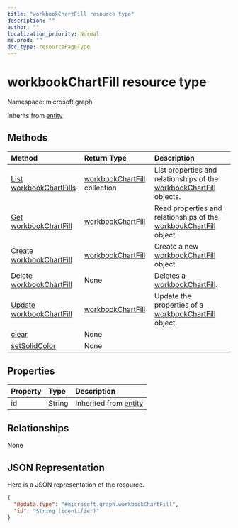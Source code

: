 ```yaml
---
title: "workbookChartFill resource type"
description: ""
author: ""
localization_priority: Normal
ms.prod: ""
doc_type: resourcePageType
---
```


# workbookChartFill resource type


Namespace: microsoft.graph




Inherits from [entity](../resources/entity.md)

## Methods
|Method|Return Type|Description|
|:---|:---|:---|
|[List workbookChartFills](../api/workbookchartfill-list.md)|[workbookChartFill](../resources/workbookchartfill.md) collection|List properties and relationships of the [workbookChartFill](../resources/workbookchartfill.md) objects.|
|[Get workbookChartFill](../api/workbookchartfill-get.md)|[workbookChartFill](../resources/workbookchartfill.md)|Read properties and relationships of the [workbookChartFill](../resources/workbookchartfill.md) object.|
|[Create workbookChartFill](../api/workbookchartfill-create.md)|[workbookChartFill](../resources/workbookchartfill.md)|Create a new [workbookChartFill](../resources/workbookchartfill.md) object.|
|[Delete workbookChartFill](../api/workbookchartfill-delete.md)|None|Deletes a [workbookChartFill](../resources/workbookchartfill.md).|
|[Update workbookChartFill](../api/workbookchartfill-update.md)|[workbookChartFill](../resources/workbookchartfill.md)|Update the properties of a [workbookChartFill](../resources/workbookchartfill.md) object.|
|[clear](../api/workbookchartfill-clear.md)|None||
|[setSolidColor](../api/workbookchartfill-setsolidcolor.md)|None||

## Properties
|Property|Type|Description|
|:---|:---|:---|
|id|String| Inherited from [entity](../resources/entity.md)|

## Relationships
None

## JSON Representation
Here is a JSON representation of the resource.
<!-- {
  "blockType": "resource",
  "keyProperty": "id",
  "@odata.type": "microsoft.graph.workbookChartFill",
  "baseType": "microsoft.graph.entity",
  "openType": false
}
-->
``` json
{
  "@odata.type": "#microsoft.graph.workbookChartFill",
  "id": "String (identifier)"
}
```

